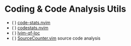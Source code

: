 # Coding & Code Analysis Utils

* ( ) [code-stats.nvim](https://github.com/maorun/code-stats.nvim)
* ( ) [codestats.nvim](https://github.com/liljaylj/codestats.nvim)
* ( ) [lvim-qf-loc](https://github.com/lvim-tech/lvim-qf-loc)
* ( ) [SourceCounter.vim](https://github.com/wsdjeg/SourceCounter.vim) source code analysis
